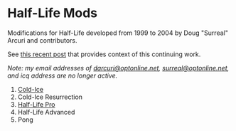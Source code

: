 # Half-Life Mods

Modifications for Half-Life developed from 1999 to 2004 by Doug "Surreal" Arcuri and contributors.

See [this recent post](https://medium.com/super-jump/building-a-popular-half-life-mod-during-the-rise-of-counter-strike-fec6a5b9fd8f?source=friends_link&sk=6d1427b3f1d832df06bd5b07aaa456bb) that provides context of this continuing work.

*Note: my email addresses of darcuri@optonline.net, surreal@optonline.net, and icq address are no longer active.*

1. [Cold-Ice](https://www.moddb.com/mods/cold-ice)
1. Cold-Ice Resurrection
1. [Half-Life Pro](https://web.archive.org/web/20011006015111/http://www.planethalflife.com/features/motw/hlpro.shtm)
1. Half-Life Advanced
1. Pong
